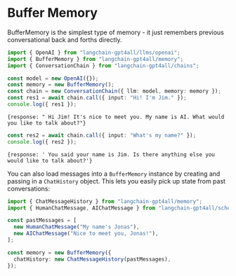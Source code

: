 # Buffer Memory

BufferMemory is the simplest type of memory - it just remembers previous conversational back and forths directly.

```typescript
import { OpenAI } from "langchain-gpt4all/llms/openai";
import { BufferMemory } from "langchain-gpt4all/memory";
import { ConversationChain } from "langchain-gpt4all/chains";

const model = new OpenAI({});
const memory = new BufferMemory();
const chain = new ConversationChain({ llm: model, memory: memory });
const res1 = await chain.call({ input: "Hi! I'm Jim." });
console.log({ res1 });
```

```shell
{response: " Hi Jim! It's nice to meet you. My name is AI. What would you like to talk about?"}
```

```typescript
const res2 = await chain.call({ input: "What's my name?" });
console.log({ res2 });
```

```shell
{response: ' You said your name is Jim. Is there anything else you would like to talk about?'}
```

You can also load messages into a `BufferMemory` instance by creating and passing in a `ChatHistory` object.
This lets you easily pick up state from past conversations:

```typescript
import { ChatMessageHistory } from "langchain-gpt4all/memory";
import { HumanChatMessage, AIChatMessage } from "langchain-gpt4all/schema";

const pastMessages = [
  new HumanChatMessage("My name's Jonas"),
  new AIChatMessage("Nice to meet you, Jonas!"),
];

const memory = new BufferMemory({
  chatHistory: new ChatMessageHistory(pastMessages),
});
```
